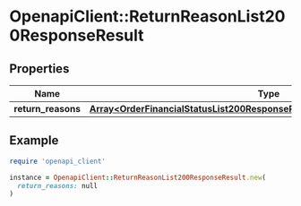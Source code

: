 # OpenapiClient::ReturnReasonList200ResponseResult

## Properties

| Name | Type | Description | Notes |
| ---- | ---- | ----------- | ----- |
| **return_reasons** | [**Array&lt;OrderFinancialStatusList200ResponseResultOrderFinancialStatusesInner&gt;**](OrderFinancialStatusList200ResponseResultOrderFinancialStatusesInner.md) |  | [optional] |

## Example

```ruby
require 'openapi_client'

instance = OpenapiClient::ReturnReasonList200ResponseResult.new(
  return_reasons: null
)
```

